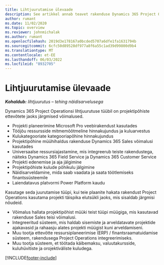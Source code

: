 ```yaml
---
title: Lihtjuurutamise ülevaade
description: See artikkel annab teavet rakenduse Dynamics 365 Project Operations lihtjuurutamise kohta.
author: rumant
ms.date: 11/02/2020
ms.topic: overview
ms.reviewer: johnmichalak
ms.author: rumant
ms.openlocfilehash: 2019d3e178167a0bcded5707a6dfe1fa1631794b
ms.sourcegitcommit: 6cfc50d89528df977a8f6a55c1ad39d99800d9b4
ms.translationtype: MT
ms.contentlocale: et-EE
ms.lasthandoff: 06/03/2022
ms.locfileid: "8932705"
---
```

# <a name="lite-deployment-overview"></a>Lihtjuurutamise ülevaade

_**Kohaldub:** lihtjuurutus – tehing näidisarvelusega_

Dynamics 365 Project Operationsi lihtjuurutuse tüübil on projektipõhiste ettevõtete jaoks järgmised võimalused.

- Projekti planeerimine Microsoft Pro veebirakendust kasutades
- Tööjõu ressursside mitmemõõtmeline hinnakujundus ja kuluarvestus
- Kulukategooriate kategooriapõhine hinnakujundus
- Projektipõhine müühihaldus rakenduse Dynamics 365 Sales võimalusi kasutades
- Universaalse ressursiajastamine, mis integreerub teiste rakendustega, näiteks Dynamics 365 Field Service ja Dynamics 365 Customer Service
- Projekti edenemise ja aja jälgimine
- Projektipõhiste kulude põhikulu jälgimine
- Näidisarveldamine, mida saab vaadata ja saata töötlemiseks finantssüsteemile
- Laiendatavus platvormi Power Platform kaudu

Kasutage seda juurutamise tüüpi, kui teie plaanite hakata rakendust Project Operations kasutama projekti täispika elutsükli jaoks, mis sisaldab järgmisi nõudeid.

- Võimalus hallata projektipõhist müüki teist tüüpi müügiga, mis kasutavad rakenduse Sales teisi võimalusi.
- Integreeritud süsteem, mis haldab sisemiste ja arveldatavate projektide ajakavasid ja rahaasju alates projekti müügist kuni arveldamiseni.
- Muu tootja ettevõtte ressursiplaneerimise (ERP) / finantsraamatuidamise süsteem, rakendusega Project Operations integreerimiseks.
- Muu tootja süsteem, et töötada käibemaksu, valuutakursside, kuluhüvitiste ja orojektiväliste kuludega.


[!INCLUDE[footer-include](../includes/footer-banner.md)]